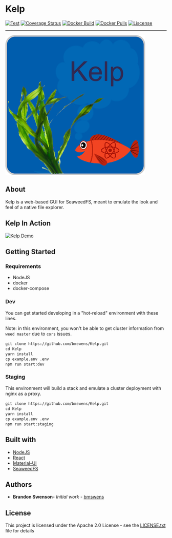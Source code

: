 # Kelp

[![Test](https://github.com/bmswens/Kelp/actions/workflows/test.yml/badge.svg?branch=master)](https://github.com/bmswens/Kelp/actions/workflows/test.yml)
[![Coverage Status](https://coveralls.io/repos/github/bmswens/Kelp/badge.svg?branch=master)](https://coveralls.io/github/bmswens/Kelp?branch=master)
[![Docker Build](https://img.shields.io/badge/Docker%20Build-Automated-brightgreen)](https://github.com/bmswens/Kelp/actions/workflows/build.yml)
[![Docker Pulls](https://img.shields.io/docker/pulls/bmswens/kelp)](https://hub.docker.com/repository/docker/bmswens/kelp)
[![Liscense](https://img.shields.io/github/license/bmswens/kelp)](https://github.com/bmswens/Kelp/blob/master/LICENSE.txt)

---

![Kelp Logo](https://github.com/bmswens/Kelp/blob/master/public/kelp.png?raw=true)

## About

Kelp is a web-based GUI for SeaweedFS, meant to emulate the look and feel of a native file explorer.

## Kelp In Action

[![Kelp Demo](https://img.youtube.com/vi/oHM-uwtsFUQ/0.jpg)](https://youtu.be/oHM-uwtsFUQ)

## Getting Started

### Requirements

 * NodeJS
 * docker
 * docker-compose


### Dev

You can get started developing in a "hot-reload" environment with these lines.

Note: in this environment, you won't be able to get cluster information from `weed master` due to `cors` issues. 
```
git clone https://github.com/bmswens/Kelp.git
cd Kelp
yarn install
cp example.env .env
npm run start:dev
```

### Staging
This environment will build a stack and emulate a cluster deployment with nginx as a proxy.
```
git clone https://github.com/bmswens/Kelp.git
cd Kelp
yarn install
cp example.env .env
npm run start:staging
```

## Built with

* [NodeJS](https://nodejs.org/)
* [React](https://reactjs.org/)
* [Material-UI](https://material-ui.com/)
* [SeaweedFS](https://github.com/chrislusf/seaweedfs)

## Authors

* **Brandon Swenson**- *Initial work* - [bmswens](https://github.com/bmswens)

## License

This project is licensed under the Apache 2.0 License - see the [LICENSE.txt](LICENSE.txt) file for details
